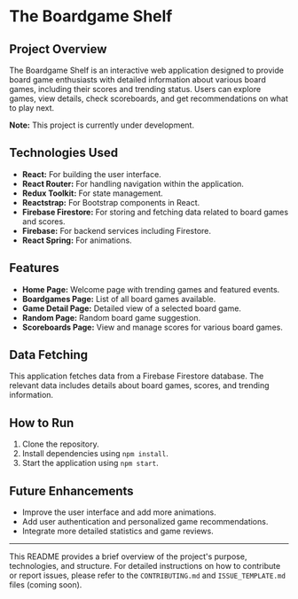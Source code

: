 # The Boardgame Shelf

## Project Overview

The Boardgame Shelf is an interactive web application designed to provide board game enthusiasts with detailed information about various board games, including their scores and trending status. Users can explore games, view details, check scoreboards, and get recommendations on what to play next.

**Note:** This project is currently under development.

## Technologies Used

- **React:** For building the user interface.
- **React Router:** For handling navigation within the application.
- **Redux Toolkit:** For state management.
- **Reactstrap:** For Bootstrap components in React.
- **Firebase Firestore:** For storing and fetching data related to board games and scores.
- **Firebase:** For backend services including Firestore.
- **React Spring:** For animations.

## Features

- **Home Page:** Welcome page with trending games and featured events.
- **Boardgames Page:** List of all board games available.
- **Game Detail Page:** Detailed view of a selected board game.
- **Random Page:** Random board game suggestion.
- **Scoreboards Page:** View and manage scores for various board games.

## Data Fetching

This application fetches data from a Firebase Firestore database. The relevant data includes details about board games, scores, and trending information.

## How to Run

1. Clone the repository.
2. Install dependencies using `npm install`.
3. Start the application using `npm start`.

## Future Enhancements

- Improve the user interface and add more animations.
- Add user authentication and personalized game recommendations.
- Integrate more detailed statistics and game reviews.

---

This README provides a brief overview of the project's purpose, technologies, and structure. For detailed instructions on how to contribute or report issues, please refer to the `CONTRIBUTING.md` and `ISSUE_TEMPLATE.md` files (coming soon).